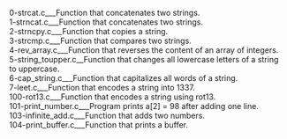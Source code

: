 0-strcat.c___Function that concatenates two strings.  
1-strncat.c___Function that concatenates two strings.  
2-strncpy.c___Function that copies a string.  
3-strcmp.c___Function that compares two strings.  
4-rev_array.c___Function that reverses the content of an array of integers.  
5-string_toupper.c__Function that changes all lowercase letters of a string to uppercase.  
6-cap_string.c___Function that capitalizes all words of a string.  
7-leet.c___Function that encodes a string into 1337.  
100-rot13.c___Function that encodes a string using rot13.  
101-print_number.c___Program prints a[2] = 98 after adding one line.  
103-infinite_add.c___Function that adds two numbers.  
104-print_buffer.c___Function that prints a buffer.
